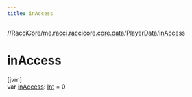 ```yaml
---
title: inAccess
---
```

//[RacciCore](../../../index.html)/[me.racci.raccicore.core.data](../index.html)/[PlayerData](index.html)/[inAccess](in-access.html)



# inAccess



[jvm]\
var [inAccess](in-access.html): [Int](https://kotlinlang.org/api/latest/jvm/stdlib/kotlin/-int/index.html) = 0




